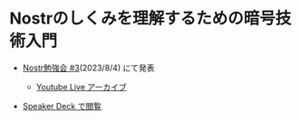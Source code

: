 # Nostrのしくみを理解するための暗号技術入門
- [Nostr勉強会 #3](https://428lab.connpass.com/event/290514/)(2023/8/4) にて発表
   
  - [Youtube Live アーカイブ](https://www.youtube.com/live/t3VkJpr1_sA)
- [Speaker Deck で閲覧](https://speakerdeck.com/jiftechnify/cryptography-101-for-understanding-nostr)
